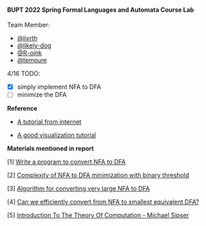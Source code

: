 #### BUPT 2022 Spring Formal Languages and Automata Course Lab

Team Member:
- [@livrth](https://github.com/livrth)
- [@likely-dog](https://github.com/likely-dog)
- [@R-oink](https://github.com/R-oink)
- [@tempure](https://github.com/tempure)

4/16 TODO:
- [x] simply implement NFA to DFA
- [ ] minimize the DFA

__Reference__

- [A tutorial from internet](https://docs.google.com/document/d/1J_GR_ahWRLsUX14rKKI9x8d4u2FqLTxv/edit)

- [A good visualization tutorial](https://www.jianshu.com/p/8e0fb9cf3f49)

__Materials mentioned in report__

[1] [Write a program to convert NFA to DFA](https://docs.google.com/document/d/1J_GR_ahWRLsUX14rKKI9x8d4u2FqLTxv/edit)

[2] [Complexity of NFA to DFA minimization with binary threshold](https://cstheory.stackexchange.com/questions/50623/complexity-of-nfa-to-dfa-minimization-with-binary-threshold)

[3] [Algorithm for converting very large NFA to DFA](https://cstheory.stackexchange.com/questions/18389/algorithm-for-converting-very-large-nfa-to-dfa)

[4] [Can we efficiently convert from NFA to smallest equivalent DFA?](https://cstheory.stackexchange.com/questions/48648/can-we-efficiently-convert-from-nfa-to-smallest-equivalent-dfa)

[5] [Introduction To The Theory Of Computation - Michael Sipser](http://fuuu.be/polytech/INFOF408/Introduction-To-The-Theory-Of-Computation-Michael-Sipser.pdf)